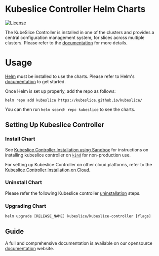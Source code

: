 # Kubeslice Controller Helm Charts

[![License](https://img.shields.io/badge/License-Apache%202.0-blue.svg)](https://opensource.org/licenses/Apache-2.0)


The KubeSlice Controller is installed in one of the clusters and provides a central configuration management system, for slices across multiple clusters. Please refer to the [documentation](https://kubeslice.io/documentation/open-source/1.2.0/overview/architecture) for more details.

# Usage

[Helm](https://helm.sh) must be installed to use the charts.
Please refer to Helm's [documentation](https://helm.sh/docs/) to get started.

Once Helm is set up properly, add the repo as follows:

```console
helm repo add kubeslice https://kubeslice.github.io/kubeslice/
```

You can then run `helm search repo kubeslice` to see the charts.


## Setting Up Kubeslice Controller

### Install Chart


See [Kubeslice Controller Installation using Sandbox](https://kubeslice.io/documentation/open-source/1.2.0/playground/sandbox) for instructions on installing kubeslice controller on [`kind`](https://kind.sigs.k8s.io/) for non-production use.

For setting up Kubeslice Controller on other cloud platforms, refer to the [Kubeslice Controller Installation on Cloud](https://kubeslice.io/documentation/open-source/1.2.0/install-kubeslice/yaml/yaml-controller-install).

### Uninstall Chart

Please refer the following Kubeslice controller [uninstallation](https://kubeslice.io/documentation/open-source/1.2.0/uninstall-kubeslice/) steps.

### Upgrading Chart

```console
helm upgrade [RELEASE_NAME] kubeslice/kubeslice-controller [flags]
```

Guide
---

A full and comprehensive documentation is available on our opensource [documentation](https://kubeslice.io/documentation/open-source) website.
